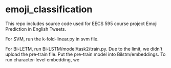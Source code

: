 # emoji_classification
This repo includes source code used for EECS 595 course project Emoji Prediction in English Tweets.

For SVM, run the k-fold-linear.py in svm file.

For Bi-LETM, run Bi-LSTM/model/task2/train.py. Due to the limit, we didn't upload the pre-train file. Put the pre-train model into Bilstm/embeddings. To run character-level embedding, we 
